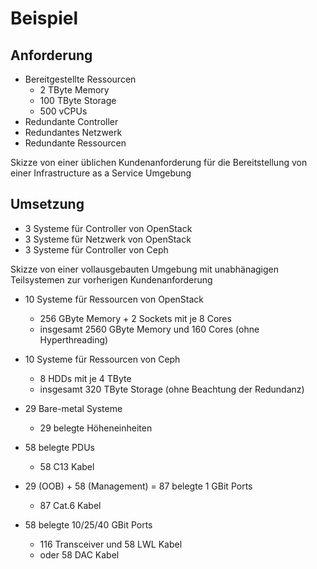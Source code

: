# Beispiel


## Anforderung <!-- .element: class="hidden" -->

* Bereitgestellte Ressourcen
  * 2 TByte Memory
  * 100 TByte Storage
  * 500 vCPUs
* Redundante Controller <!-- .element: class="fragment" -->
* Redundantes Netzwerk <!-- .element: class="fragment" -->
* Redundante Ressourcen <!-- .element: class="fragment" -->

<!-- Note -->
Skizze von einer üblichen Kundenanforderung für die Bereitstellung von einer Infrastructure as a Service Umgebung


## Umsetzung <!-- .element: class="hidden" -->

* 3 Systeme für Controller von OpenStack
* 3 Systeme für Netzwerk von OpenStack <!-- .element: class="fragment" -->
* 3 Systeme für Controller von Ceph <!-- .element: class="fragment" -->

<!-- Note -->
Skizze von einer vollausgebauten Umgebung mit unabhänagigen Teilsystemen zur vorherigen Kundenanforderung


* 10 Systeme für Ressourcen von OpenStack
  * 256 GByte Memory + 2 Sockets mit je 8 Cores
  * insgesamt 2560 GByte Memory und 160 Cores (ohne Hyperthreading)
* 10 Systeme für Ressourcen von Ceph <!-- .element: class="fragment" -->
  * 8 HDDs mit je 4 TByte
  * insgesamt 320 TByte Storage (ohne Beachtung der Redundanz)


* 29 Bare-metal Systeme
  * 29 belegte Höheneinheiten
* 58 belegte PDUs <!-- .element: class="fragment" -->
  * 58 C13 Kabel
* 29 (OOB) + 58 (Management) = 87 belegte 1 GBit Ports <!-- .element: class="fragment" -->
  * 87 Cat.6 Kabel
* 58 belegte 10/25/40 GBit Ports <!-- .element: class="fragment" -->
  * 116 Transceiver und 58 LWL Kabel
  * oder 58 DAC Kabel
